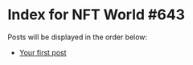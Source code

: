 # Index for NFT World #643
Posts will be displayed in the order below:

- [Your first post](./001-first.md)

